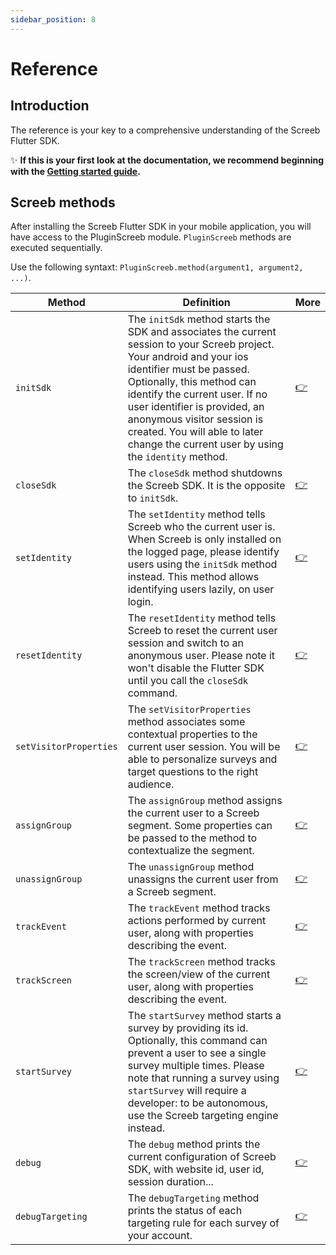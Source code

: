 ```yaml
---
sidebar_position: 8
---
```


# Reference

## Introduction

The reference is your key to a comprehensive understanding of the Screeb Flutter SDK.

✨ **If this is your first look at the documentation, we recommend beginning with the [Getting started guide](./install).**

## Screeb methods

After installing the Screeb Flutter SDK in your mobile application, you will have access to the PluginScreeb module. `PluginScreeb` methods are executed sequentially.

Use the following syntaxt: `PluginScreeb.method(argument1, argument2, ...)`.

| Method  | Definition  | More  |
|---|---|---|
| `initSdk`  | The `initSdk` method starts the SDK and associates the current session to your Screeb project. Your android and your ios identifier must be passed. Optionally, this method can identify the current user. If no user identifier is provided, an anonymous visitor session is created. You will able to later change the current user by using the `identity` method.  | [👉](./identity)  |
| `closeSdk`  | The `closeSdk` method shutdowns the Screeb SDK. It is the opposite to `initSdk`.  | [👉](./install)  |
| `setIdentity`  | The `setIdentity` method tells Screeb who the current user is. When Screeb is only installed on the logged page, please identify users using the `initSdk` method instead. This method allows identifying users lazily, on user login.  | [👉](./identity)  |
| `resetIdentity`  | The `resetIdentity` method tells Screeb to reset the current user session and switch to an anonymous user. Please note it won't disable the Flutter SDK until you call the `closeSdk` command.  | [👉](./identity)  |
| `setVisitorProperties`  | The `setVisitorProperties` method associates some contextual properties to the current user session. You will be able to personalize surveys and target questions to the right audience.  | [👉](./identity)  |
| `assignGroup`  | The `assignGroup` method assigns the current user to a Screeb segment. Some properties can be passed to the method to contextualize the segment.  | [👉](./group-assignation)  |
| `unassignGroup`  | The `unassignGroup` method unassigns the current user from a Screeb segment.  | [👉](./group-assignation)  |
| `trackEvent`  | The `trackEvent` method tracks actions performed by current user, along with properties describing the event.  | [👉](./event-tracking)  |
| `trackScreen` | The `trackScreen` method tracks the screen/view of the current user, along with properties describing the event.  | [👉](./event-tracking)  |
| `startSurvey`  | The `startSurvey` method starts a survey by providing its id. Optionally, this command can prevent a user to see a single survey multiple times. Please note that running a survey using `startSurvey` will require a developer: to be autonomous, use the Screeb targeting engine instead.  | [👉](./start-survey-programmatically)  |
| `debug`  | The `debug` method prints the current configuration of Screeb SDK, with website id, user id, session duration...  | [👉](./troubleshooting)  |
| `debugTargeting`  | The `debugTargeting` method prints the status of each targeting rule for each survey of your account.  | [👉](./troubleshooting)  |
